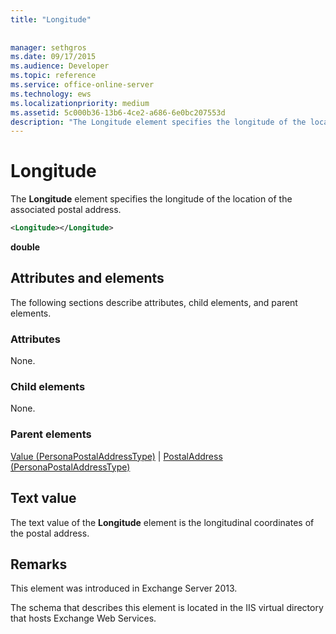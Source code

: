 ```yaml
---
title: "Longitude"
 
 
manager: sethgros
ms.date: 09/17/2015
ms.audience: Developer
ms.topic: reference
ms.service: office-online-server
ms.technology: ews
ms.localizationpriority: medium
ms.assetid: 5c000b36-13b6-4ce2-a686-6e0bc207553d
description: "The Longitude element specifies the longitude of the location of the associated postal address."
---
```


# Longitude

The **Longitude** element specifies the longitude of the location of the associated postal address. 
  
```XML
<Longitude></Longitude>
```

 **double**
## Attributes and elements

The following sections describe attributes, child elements, and parent elements.
  
### Attributes

None.
  
### Child elements

None.
  
### Parent elements

[Value (PersonaPostalAddressType)](value-personapostaladdresstype.md) | [PostalAddress (PersonaPostalAddressType)](postaladdress-personapostaladdresstype.md)
  
## Text value

The text value of the **Longitude** element is the longitudinal coordinates of the postal address. 
  
## Remarks

This element was introduced in Exchange Server 2013.
  
The schema that describes this element is located in the IIS virtual directory that hosts Exchange Web Services.
  

